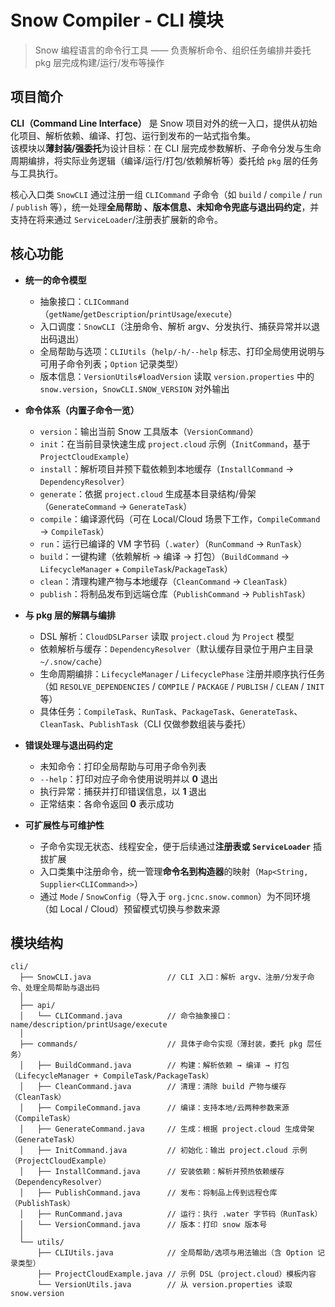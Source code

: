 # Snow Compiler - CLI 模块

> Snow 编程语言的命令行工具 —— 负责解析命令、组织任务编排并委托 pkg 层完成构建/运行/发布等操作

## 项目简介

**CLI（Command Line Interface）** 是 Snow
项目对外的统一入口，提供从初始化项目、解析依赖、编译、打包、运行到发布的一站式指令集。  
该模块以**薄封装/强委托**为设计目标：在 CLI 层完成参数解析、子命令分发与生命周期编排，将实际业务逻辑（编译/运行/打包/依赖解析等）委托给
`pkg` 层的任务与工具执行。

核心入口类 `SnowCLI` 通过注册一组 `CLICommand` 子命令（如 `build` / `compile` / `run` / `publish` 等），统一处理**全局帮助
**、**版本信息**、**未知命令兜底**与**退出码约定**，并支持在将来通过 `ServiceLoader`/注册表扩展新的命令。

## 核心功能

* **统一的命令模型**

    * 抽象接口：`CLICommand`（`getName`/`getDescription`/`printUsage`/`execute`）
    * 入口调度：`SnowCLI`（注册命令、解析 argv、分发执行、捕获异常并以退出码退出）
    * 全局帮助与选项：`CLIUtils`（`help/-h/--help` 标志、打印全局使用说明与可用子命令列表；`Option` 记录类型）
    * 版本信息：`VersionUtils#loadVersion` 读取 `version.properties` 中的 `snow.version`，`SnowCLI.SNOW_VERSION` 对外输出

* **命令体系（内置子命令一览）**

    * `version`：输出当前 Snow 工具版本（`VersionCommand`）
    * `init`：在当前目录快速生成 `project.cloud` 示例（`InitCommand`，基于 `ProjectCloudExample`）
    * `install`：解析项目并预下载依赖到本地缓存（`InstallCommand` → `DependencyResolver`）
    * `generate`：依据 `project.cloud` 生成基本目录结构/骨架（`GenerateCommand` → `GenerateTask`）
    * `compile`：编译源代码（可在 Local/Cloud 场景下工作，`CompileCommand` → `CompileTask`）
    * `run`：运行已编译的 VM 字节码（`.water`）（`RunCommand` → `RunTask`）
    * `build`：一键构建（依赖解析 → 编译 → 打包）（`BuildCommand` → `LifecycleManager` + `CompileTask`/`PackageTask`）
    * `clean`：清理构建产物与本地缓存（`CleanCommand` → `CleanTask`）
    * `publish`：将制品发布到远端仓库（`PublishCommand` → `PublishTask`）

* **与 pkg 层的解耦与编排**

    * DSL 解析：`CloudDSLParser` 读取 `project.cloud` 为 `Project` 模型
    * 依赖解析与缓存：`DependencyResolver`（默认缓存目录位于用户主目录 `~/.snow/cache`）
    * 生命周期编排：`LifecycleManager` / `LifecyclePhase` 注册并顺序执行任务（如 `RESOLVE_DEPENDENCIES` / `COMPILE` /
      `PACKAGE` / `PUBLISH` / `CLEAN` / `INIT` 等）
    * 具体任务：`CompileTask`、`RunTask`、`PackageTask`、`GenerateTask`、`CleanTask`、`PublishTask`（CLI 仅做参数组装与委托）

* **错误处理与退出码约定**

    * 未知命令：打印全局帮助与可用子命令列表
    * `--help`：打印对应子命令使用说明并以 **0** 退出
    * 执行异常：捕获并打印错误信息，以 **1** 退出
    * 正常结束：各命令返回 **0** 表示成功

* **可扩展性与可维护性**

    * 子命令实现无状态、线程安全，便于后续通过**注册表或 `ServiceLoader`** 插拔扩展
    * 入口类集中注册命令，统一管理**命令名到构造器**的映射（`Map<String, Supplier<CLICommand>>`）
    * 通过 `Mode` / `SnowConfig`（导入于 `org.jcnc.snow.common`）为不同环境（如 Local / Cloud）预留模式切换与参数来源

## 模块结构

```
cli/
  ├── SnowCLI.java                 // CLI 入口：解析 argv、注册/分发子命令、处理全局帮助与退出码
  │
  ├── api/
  │   └── CLICommand.java          // 命令抽象接口：name/description/printUsage/execute
  │
  ├── commands/                    // 具体子命令实现（薄封装，委托 pkg 层任务）
  │   ├── BuildCommand.java        // 构建：解析依赖 → 编译 → 打包（LifecycleManager + CompileTask/PackageTask）
  │   ├── CleanCommand.java        // 清理：清除 build 产物与缓存（CleanTask）
  │   ├── CompileCommand.java      // 编译：支持本地/云两种参数来源（CompileTask）
  │   ├── GenerateCommand.java     // 生成：根据 project.cloud 生成骨架（GenerateTask）
  │   ├── InitCommand.java         // 初始化：输出 project.cloud 示例（ProjectCloudExample）
  │   ├── InstallCommand.java      // 安装依赖：解析并预热依赖缓存（DependencyResolver）
  │   ├── PublishCommand.java      // 发布：将制品上传到远程仓库（PublishTask）
  │   ├── RunCommand.java          // 运行：执行 .water 字节码（RunTask）
  │   └── VersionCommand.java      // 版本：打印 snow 版本号
  │
  └── utils/
      ├── CLIUtils.java            // 全局帮助/选项与用法输出（含 Option 记录类型）
      ├── ProjectCloudExample.java // 示例 DSL（project.cloud）模板内容
      └── VersionUtils.java        // 从 version.properties 读取 snow.version
```
